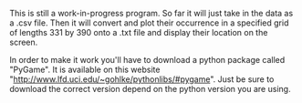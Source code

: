 This is still a work-in-progress program. So far it will just take in the data as a .csv file. Then it will convert and plot their occurrence in a specified grid of lengths 331 by 390 onto a .txt file and display their location on the screen. 

In order to make it work you'll have to download a python package called "PyGame". It is available on this website "http://www.lfd.uci.edu/~gohlke/pythonlibs/#pygame". Just be sure to download the correct version depend on the python version you are using.
